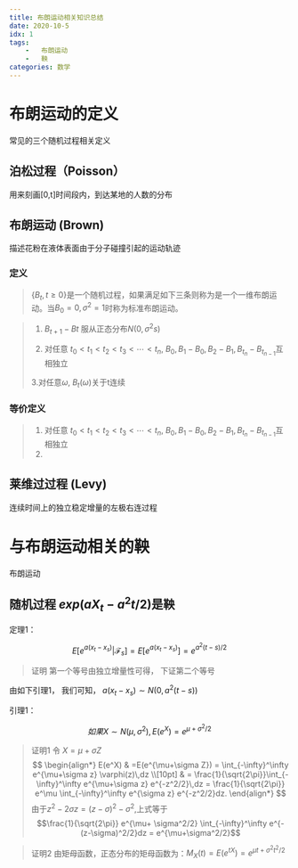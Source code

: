 ```yaml
---
title: 布朗运动相关知识总结
date: 2020-10-5
idx: 1
tags:
    -   布朗运动
    -   鞅
categories: 数学 
---
```




<!-- more -->

# 布朗运动的定义
常见的三个随机过程相关定义

## 泊松过程（Poisson）
用来刻画[0,t]时间段内，到达某地的人数的分布
## 布朗运动 (Brown)
描述花粉在液体表面由于分子碰撞引起的运动轨迹
### 定义
>$\{B_t,t\ge 0\}$是一个随机过程，如果满足如下三条则称为是一个一维布朗运动。当$B_0=0,\sigma^2=1$时称为标准布朗运动。

> 1. $B_{t+1}-B{t}$ 服从正态分布$N(0, \sigma^2 s)$
>
>  2. 对任意 $t_0 <t_1<t_2<t_3<\cdots<t_n$, $B_0,B_1-B_0,B_2-B_1,B_{t_n}-B_{t_{n-1}}$互相独立
>     
>  3.对任意$\omega$, $B_t(\omega)$关于t连续

### 等价定义
> 1. 对任意 $t_0 <t_1<t_2<t_3<\cdots<t_n$, $B_0,B_1-B_0,B_2-B_1,B_{t_n}-B_{t_{n-1}}$互相独立
> 2. 

## 莱维过过程 (Levy)
连续时间上的独立稳定增量的左极右连过程

# 与布朗运动相关的鞅

布朗运动


## 随机过程 $exp(aX_t-a^2t/2)$是鞅


定理1：

$$ E\left[e^{a(x_t - x_s)}|\mathcal{F}_s\right]=  E\left[e^{a(x_t - x_s)} \right]=e^{a^2(t-s)/2}$$

> 证明
> 第一个等号由独立增量性可得， 下证第二个等号

由如下引理1， 我们可知， $a(x_t - x_s) \sim N(0,a^2(t-s))$

引理1：
 
$$如果X\sim N(\mu, \sigma^2) , E\left( e^X \right)=e^{\mu+\sigma^2/2}
$$

> 证明1
> 令 $X = \mu +\sigma Z$
> $$ \begin{align*}
E(e^X) & =E(e^{\mu+\sigma Z}) = \int_{-\infty}^\infty e^{\mu+\sigma z} \varphi(z)\,dz \\[10pt]
& = \frac{1}{\sqrt{2\pi}}\int_{-\infty}^\infty e^{\mu+\sigma z} e^{-z^2/2}\,dz = \frac{1}{\sqrt{2\pi}} e^\mu \int_{-\infty}^\infty e^{\sigma z} e^{-z^2/2}dz.
\end{align*} 
$$
> 由于$z^2 - 2\sigma z = (z-\sigma)^2  -\sigma^2$,上式等于
> $$\frac{1}{\sqrt{2\pi}} e^{\mu+ \sigma^2/2} \int_{-\infty}^\infty e^{-(z-\sigma)^2/2}dz = e^{\mu+\sigma^2/2}$$

> 证明2
> 由矩母函数，正态分布的矩母函数为：$M_X(t) =E(e^{tX})= e^{\mu t + \sigma^2 t^2 /2}$
> 